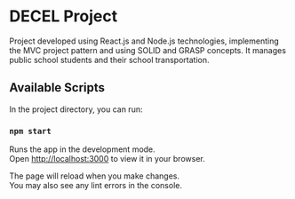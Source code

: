 # DECEL Project
Project developed using React.js and Node.js technologies, implementing the MVC project pattern and using SOLID and GRASP concepts. It manages public school students and their school transportation.

## Available Scripts

In the project directory, you can run:

### `npm start`

Runs the app in the development mode.\
Open [http://localhost:3000](http://localhost:3000) to view it in your browser.

The page will reload when you make changes.\
You may also see any lint errors in the console.

